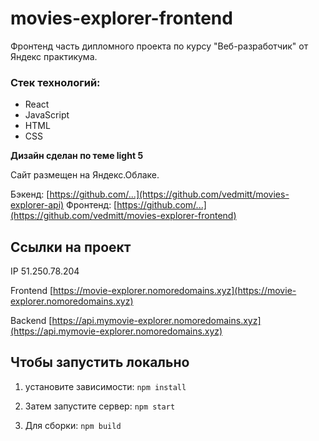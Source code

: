 # movies-explorer-frontend

Фронтенд часть дипломного проекта по курсу "Веб-разработчик" от Яндекс практикума.

### Стек технологий:
- React
- JavaScript
- HTML
- CSS

**Дизайн сделан по теме light 5**

Сайт размещен на Яндекс.Облаке.

Бэкенд: [https://github.com/...](https://github.com/vedmitt/movies-explorer-api)
Фронтенд: [https://github.com/...](https://github.com/vedmitt/movies-explorer-frontend)

## Ссылки на проект

IP 51.250.78.204

Frontend [https://movie-explorer.nomoredomains.xyz](https://movie-explorer.nomoredomains.xyz)

Backend [https://api.mymovie-explorer.nomoredomains.xyz](https://api.mymovie-explorer.nomoredomains.xyz)

## Чтобы запустить локально

1. установите зависимости:
`npm install` 

2. Затем запустите сервер:
`npm start`

3. Для сборки:
`npm build`